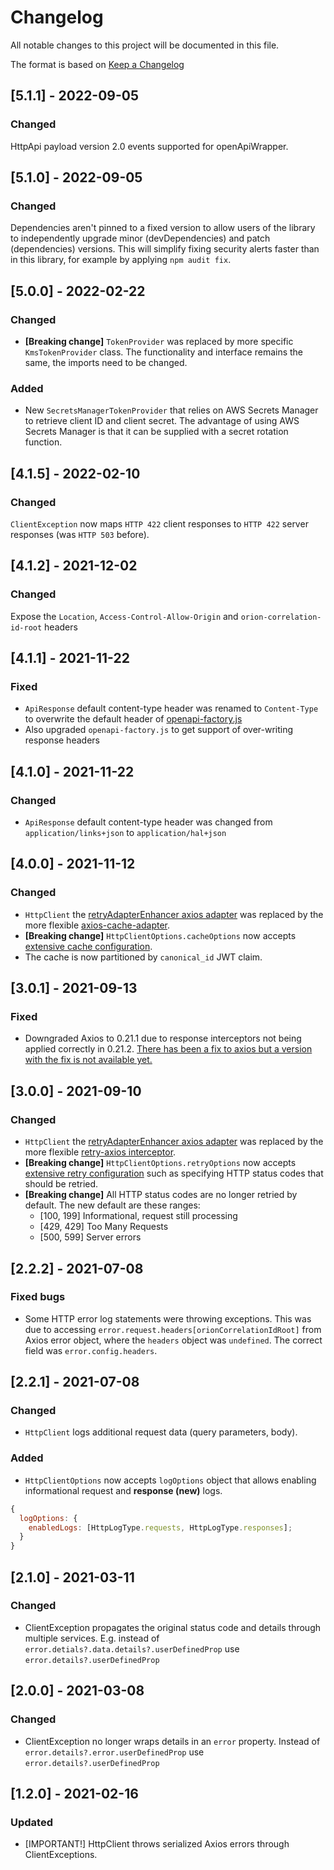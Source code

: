# Changelog

All notable changes to this project will be documented in this file.

The format is based on [Keep a Changelog](http://keepachangelog.com/en/1.0.0/)

## [5.1.1] - 2022-09-05

### Changed

HttpApi payload version 2.0 events supported for openApiWrapper.

## [5.1.0] - 2022-09-05

### Changed

Dependencies aren't pinned to a fixed version to allow users of the library to independently upgrade minor (devDependencies) and patch (dependencies) versions. This will simplify fixing security alerts faster than in this library, for example by applying `npm audit fix`.

## [5.0.0] - 2022-02-22

### Changed

- **[Breaking change]** `TokenProvider` was replaced by more specific `KmsTokenProvider` class.
  The functionality and interface remains the same, the imports need to be changed.

### Added

- New `SecretsManagerTokenProvider` that relies on AWS Secrets Manager to retrieve client ID and client secret.
  The advantage of using AWS Secrets Manager is that it can be supplied with a secret rotation function.

## [4.1.5] - 2022-02-10

### Changed

`ClientException` now maps `HTTP 422` client responses to `HTTP 422` server responses (was `HTTP 503` before).

## [4.1.2] - 2021-12-02

### Changed

Expose the `Location`, `Access-Control-Allow-Origin` and `orion-correlation-id-root` headers

## [4.1.1] - 2021-11-22

### Fixed

- `ApiResponse` default content-type header was renamed to `Content-Type` to overwrite the default header
  of [openapi-factory.js](https://github.com/Rhosys/openapi-factory.js/blob/release/5.2/src/response.js#L15)
- Also upgraded `openapi-factory.js` to get support of over-writing response headers

## [4.1.0] - 2021-11-22

### Changed

- `ApiResponse` default content-type header was changed from `application/links+json` to `application/hal+json`

## [4.0.0] - 2021-11-12

### Changed

- `HttpClient` the [retryAdapterEnhancer axios adapter](https://github.com/kuitos/axios-extensions#cacheadapterenhancer)
  was replaced by the more flexible [axios-cache-adapter](https://github.com/RasCarlito/axios-cache-adapter).
- **[Breaking change]** `HttpClientOptions.cacheOptions` now accepts [extensive cache configuration](https://github.com/RasCarlito/axios-cache-adapter/blob/master/axios-cache-adapter.d.ts#L26).
- The cache is now partitioned by `canonical_id` JWT claim.

## [3.0.1] - 2021-09-13

### Fixed

- Downgraded Axios to 0.21.1 due to response interceptors not being applied correctly in 0.21.2. [There has been a fix to
  axios but a version with the fix is not available yet.](https://github.com/axios/axios/commit/83ae3830e4070adbcdcdcdd6e8afbac568afd708)

## [3.0.0] - 2021-09-10

### Changed

- `HttpClient` the [retryAdapterEnhancer axios adapter](https://github.com/kuitos/axios-extensions#retryadapterenhancer)
  was replaced by the more flexible [retry-axios interceptor](https://github.com/JustinBeckwith/retry-axios).
- **[Breaking change]** `HttpClientOptions.retryOptions` now accepts [extensive retry configuration](https://github.com/JustinBeckwith/retry-axios/blob/v2.6.0/src/index.ts#L11)
  such as specifying HTTP status codes that should be retried.
- **[Breaking change]** All HTTP status codes are no longer retried by default. The new default are these ranges:
  - [100, 199] Informational, request still processing
  - [429, 429] Too Many Requests
  - [500, 599] Server errors

## [2.2.2] - 2021-07-08

### Fixed bugs

- Some HTTP error log statements were throwing exceptions. This was due to accessing `error.request.headers[orionCorrelationIdRoot]`
  from Axios error object, where the `headers` object was `undefined`. The correct field was `error.config.headers`.

## [2.2.1] - 2021-07-08

### Changed

- `HttpClient` logs additional request data (query parameters, body).

### Added

- `HttpClientOptions` now accepts `logOptions` object that allows enabling informational request and **response (new)** logs.

```js
{
  logOptions: {
    enabledLogs: [HttpLogType.requests, HttpLogType.responses];
  }
}
```

## [2.1.0] - 2021-03-11

### Changed

- ClientException propagates the original status code and details through multiple services. E.g. instead of `error.detials?.data.details?.userDefinedProp` use `error.details?.userDefinedProp`

## [2.0.0] - 2021-03-08

### Changed

- ClientException no longer wraps details in an `error` property. Instead of `error.details?.error.userDefinedProp` use `error.details?.userDefinedProp`

## [1.2.0] - 2021-02-16

### Updated

- [IMPORTANT!] HttpClient throws serialized Axios errors through ClientExceptions.
